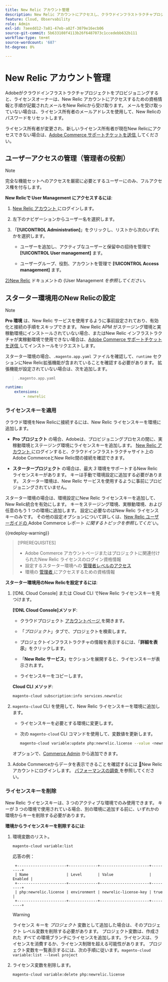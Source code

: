 ```yaml
---
title: New Relic アカウント管理
description: New Relic アカウントにアクセスし、クラウドインフラストラクチャプロジェクト上のAdobe Commerceのアクセス、統合、ツール使用を管理する方法について説明します。
feature: Cloud, Observability
role: Admin
exl-id: 7aeedd12-7a81-47eb-a82f-3079e16ecb06
source-git-commit: 5b633108f4113b26f6487073c1ccedebb632b111
workflow-type: tm+mt
source-wordcount: '687'
ht-degree: 0%

---
```


# New Relic アカウント管理

Adobeがクラウドインフラストラクチャプロジェクトをプロビジョニングすると、ライセンスオーナーは、New Relic アカウントにアクセスするための資格情報と手順が記載されたメールをNew Relicから受け取ります。 メールを受け取っていない場合は、ライセンス所有者のメールアドレスを使用して、New Relicのパスワードをリセットします。

ライセンス所有者が変更され、新しいライセンス所有者が現在New Relicにアクセスできない場合は、[Adobe Commerce サポートチケットを送信 ](https://experienceleague.adobe.com/docs/commerce-knowledge-base/kb/help-center-guide/magento-help-center-user-guide.html?lang=ja#submit-ticket) してください。

## ユーザーアクセスの管理（管理者の役割）

>[!NOTE]
>
>完全な機能セットへのアクセスを厳密に必要とするユーザーにのみ、フルアクセス権を付与します。

**New Relicで User Management にアクセスするには**:

1. [New Relic アカウント ](https://login.newrelic.com/login) にログインします。

1. 左下のナビゲーションからユーザー名を選択します。

1. 「**[!UICONTROL Administration]**」をクリックし、リストから次のいずれかを選択します。

   - ユーザーを追加し、アクティブなユーザーと保留中の招待を管理で **[!UICONTROL User management]** ます。

   - ユーザーグループ、役割、アカウントを管理で **[!UICONTROL Access management]** ます。

[2&rbrace;New Relic](https://docs.newrelic.com/docs/accounts/accounts-billing/new-relic-one-user-management/user-management-ui-and-tasks/) ドキュメントの &lbrace;User Management _を参照してください。_

## スターター環境用のNew Relicの設定

>[!NOTE]
>
>**Pro 環境** は、New Relic サービスを使用するように事前設定されており、有効化と接続の手順をスキップできます。 New Relic APM がステージング環境と実稼動環境にインストールされていない場合、またはNew Relic インフラストラクチャが実稼動環境で使用できない場合は、[Adobe Commerce サポートチケットを送信 ](https://experienceleague.adobe.com/docs/commerce-knowledge-base/kb/help-center-guide/magento-help-center-user-guide.html?lang=ja#submit-ticket) してインストールをリクエストします。

スターター環境の場合、`.magento.app.yaml` ファイルを確認して、`runtime` セクションにNew Relic拡張機能が含まれていることを確認する必要があります。 拡張機能が設定されていない場合は、次を追加します。

> `.magento.app.yaml`

```yaml
runtime:
    extensions:
        - newrelic
```

### ライセンスキーを適用

クラウド環境をNew Relicに接続するには、New Relic ライセンスキーを環境に追加します。

- **Pro プロジェクト** の場合、Adobeは、プロビジョニングプロセスの間に、実稼動環境とステージング環境にライセンスキーを追加します。 [New Relic アカウント ](https://login.newrelic.com/login) にログインすると、クラウドインフラストラクチャサイト上のAdobe CommerceとNew Relic間の接続を確認できます。

- **スタータープロジェクト** の場合は、最大 _3_ 環境をサポートするNew Relic ライセンスキーがあります。 キーは手動で環境設定に追加する必要があります。 スターター環境は、New Relic サービスを使用するように事前にプロビジョニングされていません。

スターター環境の場合は、環境設定にNew Relic ライセンスキーを追加して、New Relic統合を有効にします。 キーをステージング環境、実稼動環境、および任意のもう 1 つの環境に追加します。 設定に必要なのはNew Relic ライセンスキーのみです。 その他の設定オプションについて詳しくは、[New Relic ユーザーガイドの ](https://experienceleague.adobe.com/docs/commerce-admin/config/general/new-relic-reporting.html?lang=ja)Adobe Commerce レポート _に関するトピックを参照してくだ_ い。

{{redeploy-warning}}

>[!PREREQUISITES]
>
>- Adobe Commerce アカウントページまたはプロジェクトに関連付けられたNew Relic ライセンスのログイン資格情報
>- 設定するスターター環境への [ 管理者レベルのアクセス ](../project/user-access.md)
>- 環境の [ 管理者 ](https://experienceleague.adobe.com/docs/commerce-admin/systems/user-accounts/permissions.html?lang=ja) にアクセスするための資格情報

**スターター環境用のNew Relicを設定するには**:

1. [!DNL Cloud Console] または Cloud CLI でNew Relic ライセンスキーを見つけます。

   **[!DNL Cloud Console]メソッド**:

   - クラウドプロジェクト [ アカウントページ ](https://accounts.magento.cloud/user) を開きます。

   - 「_プロジェクト_」タブで、プロジェクトを検索します。

   - プロジェクトインフラストラクチャの情報を表示するには、「**詳細を表示**」をクリックします。

   - 「**New Relic サービス**」セクションを展開すると、ライセンスキーが表示されます。

   - ライセンスキーをコピーします。

   **Cloud CLI メソッド**:

   ```bash
   magento-cloud subscription:info services.newrelic
   ```

1. `magento-cloud` CLI を使用して、New Relic ライセンスキーを環境に追加します。

   - ライセンスキーを必要とする環境に変更します。
   - 次の `magento-cloud` CLI コマンドを使用して、変数値を更新します。

     ```bash
     magento-cloud variable:update php:newrelic.license --value <newrelic-license-key>
     ```

   オプションで、[Commerce Admin](https://experienceleague.adobe.com/docs/commerce-admin/start/reporting/new-relic-reporting.html?lang=ja#step-3%3A-configure-your-store) から追加できます。

1. Adobe Commerceからデータを表示できることを確認するには [&#128279;](https://login.newrelic.com/login)New Relic アカウントにログインします。 [ パフォーマンスの調査 ](investigate-performance.md) を参照してください。

### ライセンスキーを削除

New Relic ライセンスキーは、3 つのアクティブな環境でのみ使用できます。 キーが 3 つの環境で使用されている場合、別の環境に追加する前に、いずれかの環境からキーを削除する必要があります。

**環境からライセンスキーを削除するには**:

1. 環境変数のリスト。

   ```bash
   magento-cloud variable:list
   ```

   応答の例：

   ```
    +----------------------+-------------+----------------------+---------+
    | Name                 | Level       | Value                | Enabled |
    +----------------------+-------------+----------------------+---------+
    | php:newrelic.license | environment | newrelic-license-key | true    |
    +----------------------+-------------+----------------------+---------+
   ```

   >[!WARNING]
   >
   >ライセンス キーを _プロジェクト_ 変数として追加した場合は、そのプロジェクト レベル変数を削除する必要があります。 プロジェクト変数は、作成された _すべて_ の環境ブランチにライセンスを追加します。ライセンスは、ライセンスを消費するか、ライセンス制限を超える可能性があります。 プロジェクト変数を一覧表示するには、次の手順に従います。`magento-cloud variable:list --level project`

1. ライセンス変数を削除します。

   ```bash
   magento-cloud variable:delete php:newrelic.license
   ```
